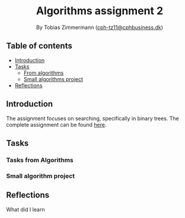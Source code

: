 <div align="center">

# Algorithms assignment 2

By Tobias Zimmermann (cph-tz11@cphbusiness.dk)

</div>

## Table of contents

- [Introduction](#introduction)
- [Tasks](#tasks)
  - [From algorithms](#tasks-from-algorithms)
  - [Small algorithms project](#small-algorithms-project)
- [Reflections](#reflections)

## Introduction

The assignment focuses on searching, specifically in binary trees. The complete assignment can be found [here](./documents/Algorithms-Assignment-2.pdf).

## Tasks

### Tasks from Algorithms

### Small algorithm project

## Reflections

What did I learn
